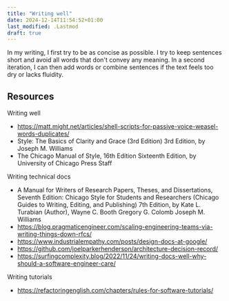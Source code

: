 ```yaml
---
title: "Writing well"
date: 2024-12-14T11:54:52+01:00
last_modified: .Lastmod
draft: true
---
```


In my writing, I first try to be as concise as possible.
I try to keep sentences short and avoid all words that don't convey any meaning.
In a second iteration, I can then add words or combine sentences if the text feels too dry or lacks fluidity.

## Resources

Writing well

- https://matt.might.net/articles/shell-scripts-for-passive-voice-weasel-words-duplicates/
- Style: The Basics of Clarity and Grace (3rd Edition) 3rd Edition, by Joseph M. Williams
- The Chicago Manual of Style, 16th Edition Sixteenth Edition, by University of Chicago Press Staff

Writing technical docs

- A Manual for Writers of Research Papers, Theses, and Dissertations, Seventh Edition: Chicago Style for Students and Researchers (Chicago Guides to Writing, Editing, and Publishing) 7th Edition, by Kate L. Turabian (Author), Wayne C. Booth Gregory G. Colomb Joseph M. Williams
- https://blog.pragmaticengineer.com/scaling-engineering-teams-via-writing-things-down-rfcs/
- https://www.industrialempathy.com/posts/design-docs-at-google/
- https://github.com/joelparkerhenderson/architecture-decision-record/
- https://surfingcomplexity.blog/2022/11/24/writing-docs-well-why-should-a-software-engineer-care/

Writing tutorials

- https://refactoringenglish.com/chapters/rules-for-software-tutorials/
